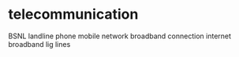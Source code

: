 # telecommunication
BSNL landline phone mobile network broadband connection internet broadband lig lines
